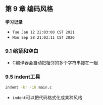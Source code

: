 ## 第 9 章 编码风格

**学习记录**

* `Tue Jan 12 22:03:00 CST 2021`
* `Mon Sep 28 21:03:11 CST 2020`


### 9.1 缩紧和空白

* C编译器会自动把相邻的多个字符串接在一起

### 9.5 indent工具

```bash
indent -kr -i8 main.c
```

* `indent`可以把代码格式化成某种风格